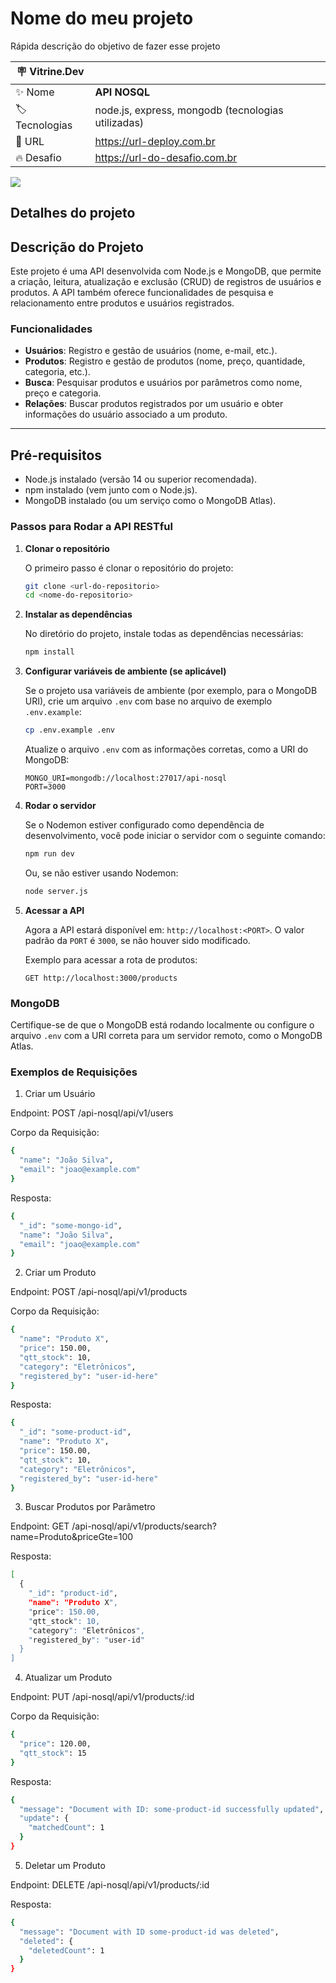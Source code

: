 # Nome do meu projeto

Rápida descrição do objetivo de fazer esse projeto

| :placard: Vitrine.Dev |     |
| -------------  | --- |
| :sparkles: Nome        | **API NOSQL**
| :label: Tecnologias | node.js, express, mongodb (tecnologias utilizadas)
| :rocket: URL         | https://url-deploy.com.br
| :fire: Desafio     | https://url-do-desafio.com.br

<!-- Inserir imagem com a #vitrinedev ao final do link -->
![](https://via.placeholder.com/1200x500.png?text=imagem+lindona+do+meu+projeto#vitrinedev)

## Detalhes do projeto

## Descrição do Projeto

Este projeto é uma API desenvolvida com Node.js e MongoDB, que permite a criação, leitura, atualização e exclusão (CRUD) de registros de usuários e produtos. A API também oferece funcionalidades de pesquisa e relacionamento entre produtos e usuários registrados.

### Funcionalidades
- **Usuários**: Registro e gestão de usuários (nome, e-mail, etc.).
- **Produtos**: Registro e gestão de produtos (nome, preço, quantidade, categoria, etc.).
- **Busca**: Pesquisar produtos e usuários por parâmetros como nome, preço e categoria.
- **Relações**: Buscar produtos registrados por um usuário e obter informações do usuário associado a um produto.

---


## Pré-requisitos
- Node.js instalado (versão 14 ou superior recomendada).
- npm instalado (vem junto com o Node.js).
- MongoDB instalado (ou um serviço como o MongoDB Atlas).

### Passos para Rodar a API RESTful

1. **Clonar o repositório**

   O primeiro passo é clonar o repositório do projeto:

   ```bash
   git clone <url-do-repositorio>
   cd <nome-do-repositorio>
   ```

2. **Instalar as dependências**

   No diretório do projeto, instale todas as dependências necessárias:

   ```bash
   npm install
   ```

3. **Configurar variáveis de ambiente (se aplicável)**

   Se o projeto usa variáveis de ambiente (por exemplo, para o MongoDB URI), crie um arquivo `.env` com base no arquivo de exemplo `.env.example`:

   ```bash
   cp .env.example .env
   ```

   Atualize o arquivo `.env` com as informações corretas, como a URI do MongoDB:

   ```
   MONGO_URI=mongodb://localhost:27017/api-nosql
   PORT=3000
   ```

4. **Rodar o servidor**

   Se o Nodemon estiver configurado como dependência de desenvolvimento, você pode iniciar o servidor com o seguinte comando:

   ```bash
   npm run dev
   ```

   Ou, se não estiver usando Nodemon:

   ```bash
   node server.js
   ```

5. **Acessar a API**

   Agora a API estará disponível em: `http://localhost:<PORT>`. O valor padrão da `PORT` é `3000`, se não houver sido modificado.

   Exemplo para acessar a rota de produtos:

   ```
   GET http://localhost:3000/products
   ```

### MongoDB

Certifique-se de que o MongoDB está rodando localmente ou configure o arquivo `.env` com a URI correta para um servidor remoto, como o MongoDB Atlas.


### Exemplos de Requisições

1. Criar um Usuário

Endpoint: POST /api-nosql/api/v1/users

Corpo da Requisição:
```bash
{
  "name": "João Silva",
  "email": "joao@example.com"
}
```
Resposta:
```bash
{
  "_id": "some-mongo-id",
  "name": "João Silva",
  "email": "joao@example.com"
}
```
2. Criar um Produto

Endpoint: POST /api-nosql/api/v1/products

Corpo da Requisição:
```bash
{
  "name": "Produto X",
  "price": 150.00,
  "qtt_stock": 10,
  "category": "Eletrônicos",
  "registered_by": "user-id-here"
}
```
Resposta:
```bash
{
  "_id": "some-product-id",
  "name": "Produto X",
  "price": 150.00,
  "qtt_stock": 10,
  "category": "Eletrônicos",
  "registered_by": "user-id-here"
}
```
3. Buscar Produtos por Parâmetro

Endpoint: GET /api-nosql/api/v1/products/search?name=Produto&priceGte=100

Resposta:
```bash
[
  {
    "_id": "product-id",
    "name": "Produto X",
    "price": 150.00,
    "qtt_stock": 10,
    "category": "Eletrônicos",
    "registered_by": "user-id"
  }
]
```
4. Atualizar um Produto

Endpoint: PUT /api-nosql/api/v1/products/:id

Corpo da Requisição:
```bash
{
  "price": 120.00,
  "qtt_stock": 15
}
```
Resposta:
```bash
{
  "message": "Document with ID: some-product-id successfully updated",
  "update": {
    "matchedCount": 1
  }
}
```
5. Deletar um Produto

Endpoint: DELETE /api-nosql/api/v1/products/:id

Resposta:
```bash
{
  "message": "Document with ID some-product-id was deleted",
  "deleted": {
    "deletedCount": 1
  }
}
```

